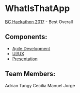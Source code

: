 # WhatIsThatApp
[BC Hackathon 2017](https://csit.broward.edu/hackathon/) - Best Overall

## Components:
* [Agile Development](https://trello.com/b/eXXCBwoF/bchackathon)
* [UI/UX](https://pr.to/L7MXD5/)
* [Presentation]()


## Team Members:
Adrian
Tangy
Cecilia
Manuel
Jorge
